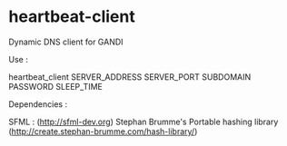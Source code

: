 # heartbeat-client

Dynamic DNS client for GANDI

Use :

heartbeat_client SERVER_ADDRESS SERVER_PORT SUBDOMAIN PASSWORD SLEEP_TIME

Dependencies :

SFML : (http://sfml-dev.org)
Stephan Brumme's Portable hashing library (http://create.stephan-brumme.com/hash-library/)

